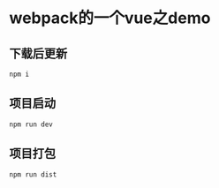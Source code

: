 # webpack的一个vue之demo

## 下载后更新

```shell
npm i
```

## 项目启动

```shell
npm run dev
```

## 项目打包

```shell
npm run dist
```